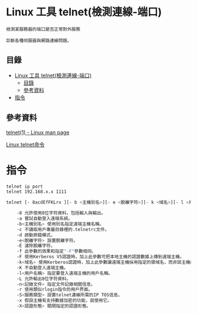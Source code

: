 # Linux 工具 telnet(檢測連線-端口)

```
檢測某服務器的端口是否正常對外服務

診斷各種伺服器與網路連線問題。
```

## 目錄

- [Linux 工具 telnet(檢測連線-端口)](#linux-工具-telnet檢測連線-端口)
  - [目錄](#目錄)
  - [參考資料](#參考資料)
- [指令](#指令)

## 參考資料

[telnet(1) - Linux man page](https://linux.die.net/man/1/telnet)

[Linux telnet命令](https://www.runoob.com/linux/linux-comm-telnet.html)

# 指令

```bash
telnet ip port
telnet 192.168.x.x 1111

telnet [- 8acdEfFKLrx ][- b <主機別名>][- e <脫離字符>][- k <域名>][- l <用戶名稱>][- n <記錄文件>][- S <服務類型>][- X <認證形態>][主機名稱或IP地址<通信端口>]

	-8 允許使用8位字符資料，包括輸入與輸出。
	-a 嘗試自動登入遠端系統。
	-b<主機別名> 使用別名指定遠端主機名稱。
	-c 不讀取用戶專屬目錄裡的.telnetrc文件。
	-d 啟動排錯模式。
	-e<脫離字符> 設置脫離字符。
	-E 濾除脫離字符。
	-f 此參數的效果和指定"-F"參數相同。
	-F 使用Kerberos V5認證時，加上此參數可把本地主機的認證數據上傳到遠端主機。
	-k<域名> 使用Kerberos認證時，加上此參數讓遠端主機採用指定的領域名，而非該主機的域名。
	-K 不自動登入遠端主機。
	-l<用戶名稱> 指定要登入遠端主機的用戶名稱。
	-L 允許輸出8位字符資料。
	-n<記錄文件> 指定文件記錄相關信息。
	-r 使用類似rlogin指令的用戶界面。
	-S<服務類型> 設置telnet連線所需的IP TOS信息。
	-x 假設主機有支持數據加密的功能，就使用它。
	-X<認證形態> 關閉指定的認證形態。
```
